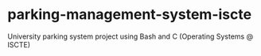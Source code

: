 # parking-management-system-iscte
University parking system project using Bash and C (Operating Systems @ ISCTE)
